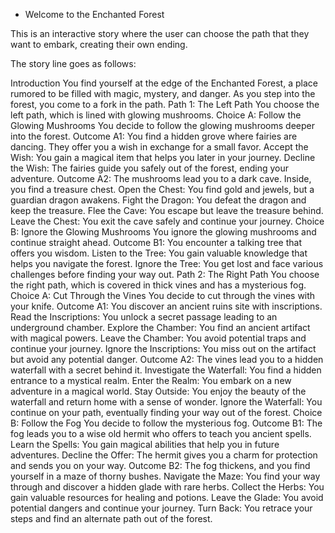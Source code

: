 * Welcome to the Enchanted Forest

This is an interactive story where the user can choose the path that they want to embark, creating their own ending.

The story line goes as follows:

Introduction
You find yourself at the edge of the Enchanted Forest, a place rumored to be filled with magic, mystery, and danger. As you step into the forest, you come to a fork in the path.
Path 1: The Left Path
You choose the left path, which is lined with glowing mushrooms.
Choice A: Follow the Glowing Mushrooms
You decide to follow the glowing mushrooms deeper into the forest.
Outcome A1: You find a hidden grove where fairies are dancing. They offer you a wish in exchange for a small favor.
Accept the Wish: You gain a magical item that helps you later in your journey.
Decline the Wish: The fairies guide you safely out of the forest, ending your adventure.
Outcome A2: The mushrooms lead you to a dark cave. Inside, you find a treasure chest.
Open the Chest: You find gold and jewels, but a guardian dragon awakens.
Fight the Dragon: You defeat the dragon and keep the treasure.
Flee the Cave: You escape but leave the treasure behind.
Leave the Chest: You exit the cave safely and continue your journey.
Choice B: Ignore the Glowing Mushrooms
You ignore the glowing mushrooms and continue straight ahead.
Outcome B1: You encounter a talking tree that offers you wisdom.
Listen to the Tree: You gain valuable knowledge that helps you navigate the forest.
Ignore the Tree: You get lost and face various challenges before finding your way out.
Path 2: The Right Path
You choose the right path, which is covered in thick vines and has a mysterious fog.
Choice A: Cut Through the Vines
You decide to cut through the vines with your knife.
Outcome A1: You discover an ancient ruins site with inscriptions.
Read the Inscriptions: You unlock a secret passage leading to an underground chamber.
Explore the Chamber: You find an ancient artifact with magical powers.
Leave the Chamber: You avoid potential traps and continue your journey.
Ignore the Inscriptions: You miss out on the artifact but avoid any potential danger.
Outcome A2: The vines lead you to a hidden waterfall with a secret behind it.
Investigate the Waterfall: You find a hidden entrance to a mystical realm.
Enter the Realm: You embark on a new adventure in a magical world.
Stay Outside: You enjoy the beauty of the waterfall and return home with a sense of wonder.
Ignore the Waterfall: You continue on your path, eventually finding your way out of the forest.
Choice B: Follow the Fog
You decide to follow the mysterious fog.
Outcome B1: The fog leads you to a wise old hermit who offers to teach you ancient spells.
Learn the Spells: You gain magical abilities that help you in future adventures.
Decline the Offer: The hermit gives you a charm for protection and sends you on your way.
Outcome B2: The fog thickens, and you find yourself in a maze of thorny bushes.
Navigate the Maze: You find your way through and discover a hidden glade with rare herbs.
Collect the Herbs: You gain valuable resources for healing and potions.
Leave the Glade: You avoid potential dangers and continue your journey.
Turn Back: You retrace your steps and find an alternate path out of the forest.
